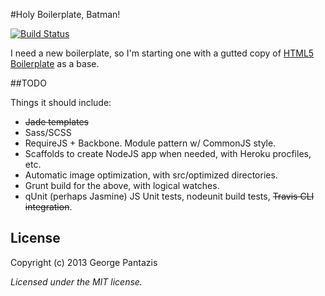 #Holy Boilerplate, Batman!

[![Build Status](https://travis-ci.org/gcpantazis/holy-boilerplate.png?branch=master)](https://travis-ci.org/gcpantazis/holy-boilerplate)

I need a new boilerplate, so I'm starting one with a gutted copy of [HTML5 Boilerplate](http://html5boilerplate.com) as a base.

##TODO

Things it should include:

* ~~Jade templates~~
* Sass/SCSS
* RequireJS + Backbone. Module pattern w/ CommonJS style.
* Scaffolds to create NodeJS app when needed, with Heroku procfiles, etc.
* Automatic image optimization, with src/optimized directories.
* Grunt build for the above, with logical watches.
* qUnit (perhaps Jasmine) JS Unit tests, nodeunit build tests, ~~Travis CLI integration~~.

## License

Copyright (c) 2013 George Pantazis

*Licensed under the MIT license.*